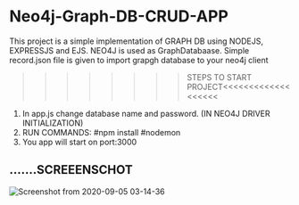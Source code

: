 # Neo4j-Graph-DB-CRUD-APP
This project is a simple implementation of GRAPH DB using NODEJS, EXPRESSJS and EJS.
NEO4J is used as GraphDatabaase.
Simple record.json file is given to import grapgh database to your neo4j client


>>>>>>>>STEPS TO START PROJECT<<<<<<<<<<<<<<<<<<<
1) In app.js change database name and password. (IN NEO4J DRIVER INITIALIZATION)
2) RUN  COMMANDS:
                #npm install
                #nodemon
3) You app will start on port:3000



.......SCREEENSCHOT
-
![Screenshot from 2020-09-05 03-14-36](https://user-images.githubusercontent.com/46135061/92287654-0338b600-ef28-11ea-8a65-7520935bd341.png)
